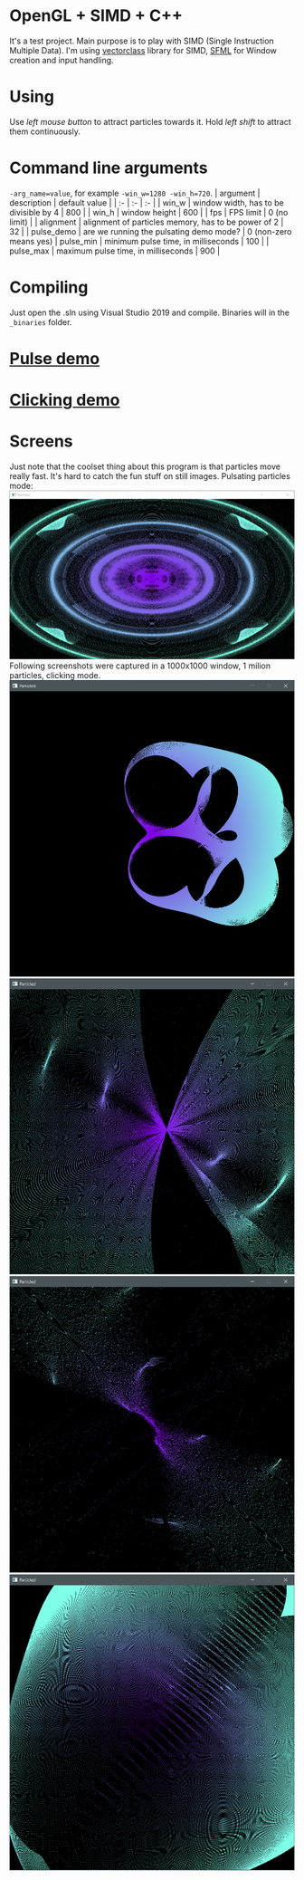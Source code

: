 # OpenGL + SIMD + C++
It's a test project. Main purpose is to play with SIMD (Single Instruction Multiple Data). I'm using [vectorclass](https://github.com/vectorclass) library for SIMD, [SFML](https://github.com/sfml/sfml) for Window creation and input handling. 
# **Using**
Use *left mouse button* to attract particles towards it. Hold *left shift* to attract them continuously.
# **Command line arguments**
`-arg_name=value`, for example `-win_w=1280 -win_h=720`.
| argument  |  description | default value |
| :-  |  :- | :- |
| win_w  | window width, has to be divisible by 4 | 800 |
| win_h  | window height | 600 |
| fps  | FPS limit | 0 (no limit) |
| alignment  | alignment of particles memory, has to be power of 2 | 32 |
| pulse_demo | are we running the pulsating demo mode? | 0 (non-zero means yes)
| pulse_min | minimum pulse time, in milliseconds | 100 |
| pulse_max | maximum pulse time, in milliseconds | 900 |


# Compiling
Just open the .sln using Visual Studio 2019 and compile. Binaries will in the `_binaries` folder.

# [Pulse demo](https://youtu.be/V5rohV-xLDM)
# [Clicking demo](https://youtu.be/A0FwfGXOCbs)
# Screens
Just note that the coolset thing about this program is that particles move really fast. It's hard to catch the fun stuff on still images. 
Pulsating particles mode:
![](_img/ss_0.png)
Following screenshots were captured in a 1000x1000 window, 1 milion particles, clicking mode.
![](_img/ss_1.png)
![](_img/ss_2.png)
![](_img/ss_3.png)
![](_img/ss_4.png)